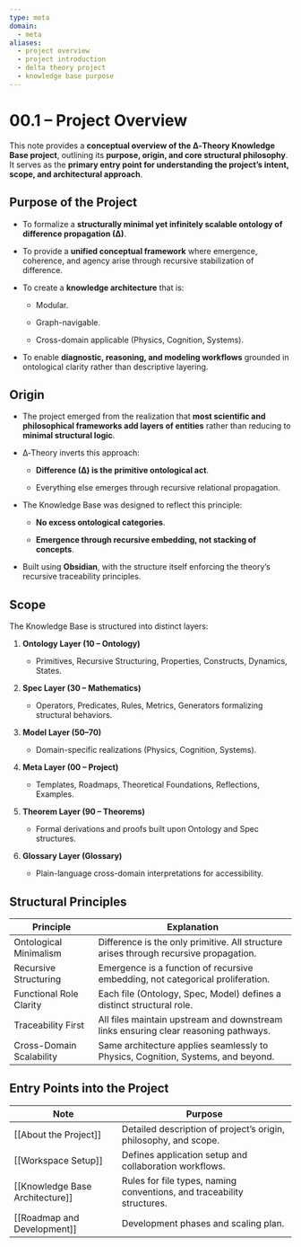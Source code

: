 ```yaml
---
type: meta
domain:
  - meta
aliases:
  - project overview
  - project introduction
  - delta theory project
  - knowledge base purpose
---
```



# 00.1 – Project Overview

This note provides a **conceptual overview of the ∆‑Theory Knowledge Base project**, outlining its **purpose, origin, and core structural philosophy**. It serves as the **primary entry point for understanding the project’s intent, scope, and architectural approach**.


## Purpose of the Project

- To formalize a **structurally minimal yet infinitely scalable ontology of difference propagation (∆)**.
    
- To provide a **unified conceptual framework** where emergence, coherence, and agency arise through recursive stabilization of difference.
    
- To create a **knowledge architecture** that is:
    
    - Modular.
        
    - Graph-navigable.
        
    - Cross-domain applicable (Physics, Cognition, Systems).
        
- To enable **diagnostic, reasoning, and modeling workflows** grounded in ontological clarity rather than descriptive layering.
    

## Origin

- The project emerged from the realization that **most scientific and philosophical frameworks add layers of entities** rather than reducing to **minimal structural logic**.
    
- ∆‑Theory inverts this approach:
    
    - **Difference (∆) is the primitive ontological act**.
        
    - Everything else emerges through recursive relational propagation.
        
- The Knowledge Base was designed to reflect this principle:
    
    - **No excess ontological categories**.
        
    - **Emergence through recursive embedding, not stacking of concepts**.
        
- Built using **Obsidian**, with the structure itself enforcing the theory’s recursive traceability principles.
    

## Scope

The Knowledge Base is structured into distinct layers:

1. **Ontology Layer (10 – Ontology)**
    
    - Primitives, Recursive Structuring, Properties, Constructs, Dynamics, States.
        
2. **Spec Layer (30 – Mathematics)**
    
    - Operators, Predicates, Rules, Metrics, Generators formalizing structural behaviors.
        
3. **Model Layer (50–70)**
    
    - Domain-specific realizations (Physics, Cognition, Systems).
        
4. **Meta Layer (00 – Project)**
    
    - Templates, Roadmaps, Theoretical Foundations, Reflections, Examples.
        
5. **Theorem Layer (90 – Theorems)**
    
    - Formal derivations and proofs built upon Ontology and Spec structures.
        
6. **Glossary Layer (Glossary)**
    
    - Plain-language cross-domain interpretations for accessibility.
        

## Structural Principles

|Principle|Explanation|
|---|---|
|Ontological Minimalism|Difference is the only primitive. All structure arises through recursive propagation.|
|Recursive Structuring|Emergence is a function of recursive embedding, not categorical proliferation.|
|Functional Role Clarity|Each file (Ontology, Spec, Model) defines a distinct structural role.|
|Traceability First|All files maintain upstream and downstream links ensuring clear reasoning pathways.|
|Cross-Domain Scalability|Same architecture applies seamlessly to Physics, Cognition, Systems, and beyond.|


## Entry Points into the Project

|Note|Purpose|
|---|---|
|[[About the Project]]|Detailed description of project’s origin, philosophy, and scope.|
|[[Workspace Setup]]|Defines application setup and collaboration workflows.|
|[[Knowledge Base Architecture]]|Rules for file types, naming conventions, and traceability structures.|
|[[Roadmap and Development]]|Development phases and scaling plan.|
